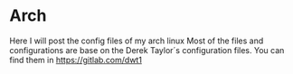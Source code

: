 # Arch
Here I will post the config files of my arch linux
Most of the files and configurations are base on the Derek Taylor´s configuration files. You can find them in https://gitlab.com/dwt1
